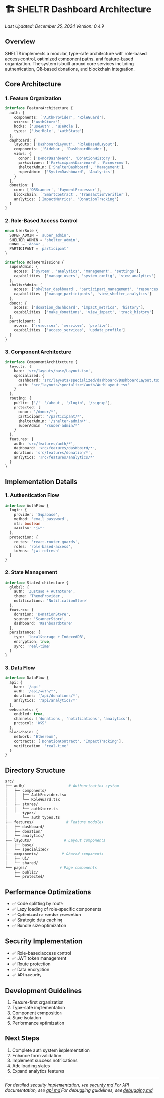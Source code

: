 # 🏗️ SHELTR Dashboard Architecture
*Last Updated: December 25, 2024*
*Version: 0.4.9*

## Overview
SHELTR implements a modular, type-safe architecture with role-based access control, optimized component paths, and feature-based organization. The system is built around core services including authentication, QR-based donations, and blockchain integration.

## Core Architecture

### 1. Feature Organization
```typescript
interface FeatureArchitecture {
  auth: {
    components: ['AuthProvider', 'RoleGuard'],
    stores: ['authStore'],
    hooks: ['useAuth', 'useRole'],
    types: ['UserRole', 'AuthState']
  },
  dashboard: {
    layouts: ['DashboardLayout', 'RoleBasedLayout'],
    components: ['Sidebar', 'DashboardHeader'],
    views: {
      donor: ['DonorDashboard', 'DonationHistory'],
      participant: ['ParticipantDashboard', 'Resources'],
      shelterAdmin: ['ShelterDashboard', 'Management'],
      superAdmin: ['SystemDashboard', 'Analytics']
    }
  },
  donation: {
    core: ['QRScanner', 'PaymentProcessor'],
    blockchain: ['SmartContract', 'TransactionVerifier'],
    analytics: ['ImpactMetrics', 'DonationTracking']
  }
}
```

### 2. Role-Based Access Control
```typescript
enum UserRole {
  SUPER_ADMIN = 'super_admin',
  SHELTER_ADMIN = 'shelter_admin',
  DONOR = 'donor',
  PARTICIPANT = 'participant'
}

interface RolePermissions {
  superAdmin: {
    access: ['system', 'analytics', 'management', 'settings'],
    capabilities: ['manage_users', 'system_config', 'view_analytics']
  },
  shelterAdmin: {
    access: ['shelter_dashboard', 'participant_management', 'resources'],
    capabilities: ['manage_participants', 'view_shelter_analytics']
  },
  donor: {
    access: ['donation_dashboard', 'impact_metrics', 'history'],
    capabilities: ['make_donations', 'view_impact', 'track_history']
  },
  participant: {
    access: ['resources', 'services', 'profile'],
    capabilities: ['access_services', 'update_profile']
  }
}
```

### 3. Component Architecture
```typescript
interface ComponentArchitecture {
  layouts: {
    base: 'src/layouts/base/Layout.tsx',
    specialized: {
      dashboard: 'src/layouts/specialized/dashboard/DashboardLayout.tsx',
      auth: 'src/layouts/specialized/auth/AuthLayout.tsx'
    }
  },
  routing: {
    public: ['/', '/about', '/login', '/signup'],
    protected: {
      donor: '/donor/*',
      participant: '/participant/*',
      shelterAdmin: '/shelter-admin/*',
      superAdmin: '/super-admin/*'
    }
  },
  features: {
    auth: 'src/features/auth/*',
    dashboard: 'src/features/dashboard/*',
    donation: 'src/features/donation/*',
    analytics: 'src/features/analytics/*'
  }
}
```

## Implementation Details

### 1. Authentication Flow
```typescript
interface AuthFlow {
  login: {
    provider: 'Supabase',
    method: 'email_password',
    mfa: boolean,
    session: 'jwt'
  },
  protection: {
    routes: 'react-router-guards',
    roles: 'role-based-access',
    tokens: 'jwt-refresh'
  }
}
```

### 2. State Management
```typescript
interface StateArchitecture {
  global: {
    auth: 'Zustand + AuthStore',
    theme: 'ThemeProvider',
    notifications: 'NotificationStore'
  },
  features: {
    donation: 'DonationStore',
    scanner: 'ScannerStore',
    dashboard: 'DashboardStore'
  },
  persistence: {
    type: 'localStorage + IndexedDB',
    encryption: true,
    sync: 'real-time'
  }
}
```

### 3. Data Flow
```typescript
interface DataFlow {
  api: {
    base: '/api',
    auth: '/api/auth/*',
    donations: '/api/donations/*',
    analytics: '/api/analytics/*'
  },
  websockets: {
    enabled: true,
    channels: ['donations', 'notifications', 'analytics'],
    protocol: 'WSS'
  },
  blockchain: {
    network: 'Ethereum',
    contracts: ['DonationContract', 'ImpactTracking'],
    verification: 'real-time'
  }
}
```

## Directory Structure
```bash
src/
├── auth/                    # Authentication system
│   ├── components/         
│   │   ├── AuthProvider.tsx
│   │   └── RoleGuard.tsx
│   ├── stores/
│   │   └── authStore.ts
│   └── types/
│       └── auth.types.ts
├── features/               # Feature modules
│   ├── dashboard/
│   ├── donation/
│   └── analytics/
├── layouts/               # Layout components
│   ├── base/
│   └── specialized/
├── components/           # Shared components
│   ├── ui/
│   └── shared/
└── pages/               # Page components
    ├── public/
    └── protected/
```

## Performance Optimizations
- ✅ Code splitting by route
- ✅ Lazy loading of role-specific components
- ✅ Optimized re-render prevention
- ✅ Strategic data caching
- ✅ Bundle size optimization

## Security Implementation
- ✅ Role-based access control
- ✅ JWT token management
- ✅ Route protection
- ✅ Data encryption
- ✅ API security

## Development Guidelines
1. Feature-first organization
2. Type-safe implementation
3. Component composition
4. State isolation
5. Performance optimization

## Next Steps
1. Complete auth system implementation
2. Enhance form validation
3. Implement success notifications
4. Add loading states
5. Expand analytics features

---
*For detailed security implementation, see [security.md](./security.md)*
*For API documentation, see [api.md](./api.md)*
*For debugging guidelines, see [debugging.md](./debugging.md)*
